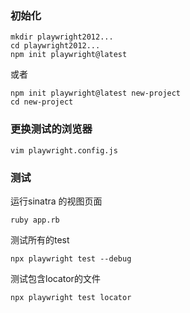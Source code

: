 ### 初始化

```
mkdir playwright2012...
cd playwright2012...
npm init playwright@latest

```

或者

```
npm init playwright@latest new-project
cd new-project

```

### 更换测试的浏览器

```
vim playwright.config.js

```

### 测试

运行sinatra 的视图页面

```
ruby app.rb
```

测试所有的test

```
npx playwright test --debug

```

测试包含locator的文件
```
npx playwright test locator
```
